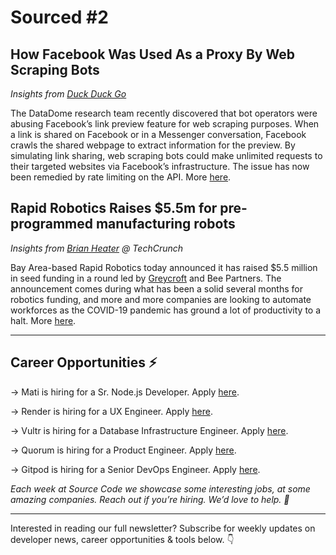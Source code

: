 # Sourced #2

## How Facebook Was Used As a Proxy By Web Scraping Bots

_Insights from [Duck Duck Go](https://duckduckgo.com)_

The DataDome research team recently discovered that bot operators were abusing Facebook’s link preview feature for web scraping purposes. When a link is shared on Facebook or in a Messenger conversation, Facebook crawls the shared webpage to extract information for the preview. By simulating link sharing, web scraping bots could make unlimited requests to their targeted websites via Facebook’s infrastructure. The issue has now been remedied by rate limiting on the API. More [here](https://duckduckgo.com).

## Rapid Robotics Raises \$5.5m for pre-programmed manufacturing robots

_Insights from [Brian Heater](https://techcrunch.com/2020/11/18/rapid-robotics-raises-5-5m-for-pre-programmed-manufacturing-robots/) @ TechCrunch_

Bay Area-based Rapid Robotics today announced it has raised \$5.5 million in seed funding in a round led by [Greycroft](https://crunchbase.com/organization/greycroft) and Bee Partners. The announcement comes during what has been a solid several months for robotics funding, and more and more companies are looking to automate workforces as the COVID-19 pandemic has ground a lot of productivity to a halt. More [here](https://techcrunch.com/2020/11/18/rapid-robotics-raises-5-5m-for-pre-programmed-manufacturing-robots/).


---

## Career Opportunities ⚡️

→ Mati is hiring for a Sr. Node.js Developer. Apply [here](https://jobs.ashbyhq.com/Mati).

→ Render is hiring for a UX Engineer. Apply [here](https://jobs.lever.co/render/b17e79a0-cb3b-41ed-8220-e3793c504d7e).

→ Vultr is hiring for a Database Infrastructure Engineer. Apply [here](https://vultr.workable.com/jobs/1486797/candidates/new).

→ Quorum is hiring for a Product Engineer. Apply [here](https://jobs.quorum.chat/product-engineer).

→ Gitpod is hiring for a Senior DevOps Engineer. Apply [here](https://www.gitpod.io/careers/#jobs).


_Each week at Source Code we showcase some interesting jobs, at some amazing companies. Reach out if you’re hiring. We’d love to help. 👋_


---


Interested in reading our full newsletter? Subscribe for weekly updates on developer news, career opportunities & tools below. 👇
